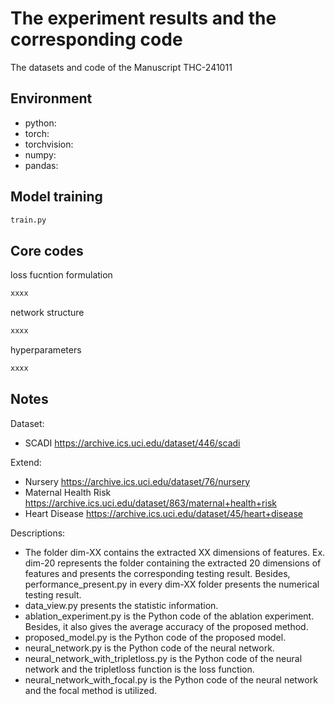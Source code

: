 # The experiment results and the corresponding code
The datasets and code of the Manuscript THC-241011

## Environment
* python:
* torch:
* torchvision:
* numpy:
* pandas:
  
## Model training
```python
train.py
```

## Core codes
loss fucntion formulation
```python
xxxx
```
network structure
```python
xxxx
```
hyperparameters
```python
xxxx
```

## Notes
Dataset: 
* SCADI https://archive.ics.uci.edu/dataset/446/scadi

Extend:
* Nursery https://archive.ics.uci.edu/dataset/76/nursery
* Maternal Health Risk https://archive.ics.uci.edu/dataset/863/maternal+health+risk
* Heart Disease https://archive.ics.uci.edu/dataset/45/heart+disease

Descriptions:
- The folder dim-XX contains the extracted XX dimensions of features. Ex. dim-20 represents the folder containing the extracted 20 dimensions of features and presents the corresponding testing result.  Besides, performance_present.py in every dim-XX folder presents the numerical testing result.
- data_view.py presents the statistic information. 
- ablation_experiment.py is the Python code of the ablation experiment. Besides, it also gives the average accuracy of the proposed method. 
- proposed_model.py is the Python code of the proposed model. 
- neural_network.py is the Python code of the neural network.
- neural_network_with_tripletloss.py is the Python code of the neural network and the tripletloss function is the loss function.
- neural_network_with_focal.py is the Python code of the neural network and the focal method is utilized.
